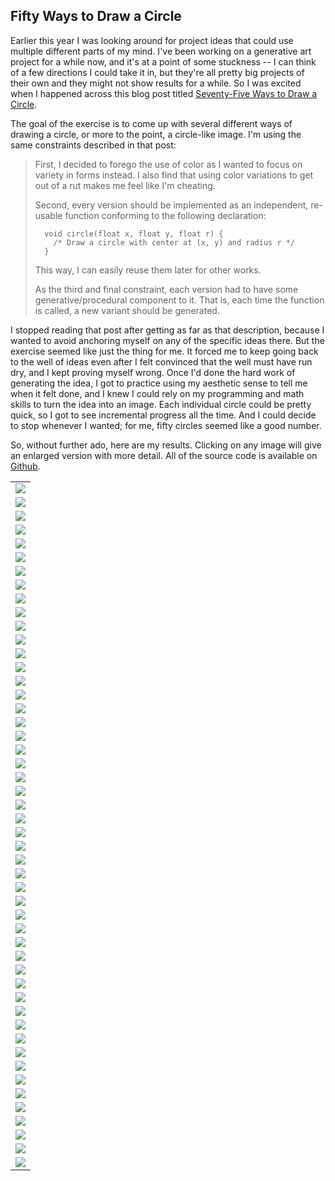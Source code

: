 ## Fifty Ways to Draw a Circle

Earlier this year I was looking around for project ideas that could use
multiple different parts of my mind. I've been working on a generative art
project for a while now, and it's at a point of some stuckness -- I can think
of a few directions I could take it in, but they're all pretty big projects
of their own and they might not show results for a while. So I was excited
when I happened across this blog post titled [Seventy-Five Ways to Draw a
Circle](https://sighack.com/post/seventy-five-ways-to-draw-a-circle).

The goal of the exercise is to come up with several different ways of drawing
a circle, or more to the point, a circle-like image.  I'm using the same
constraints described in that post:

> First, I decided to forego the use of color as I wanted to focus on
> variety in forms instead. I also find that using color variations to get
> out of a rut makes me feel like I'm cheating.
>
> Second, every version should be implemented as an independent, re-usable
> function conforming to the following declaration:
>
> ```
>   void circle(float x, float y, float r) {
>     /* Draw a circle with center at (x, y) and radius r */
>   }
> ```
>
> This way, I can easily reuse them later for other works.
>
> As the third and final constraint, each version had to have some
> generative/procedural component to it. That is, each time the function is
> called, a new variant should be generated.

I stopped reading that post after getting as far as that description,
because I wanted to avoid anchoring myself on any of the specific ideas
there.  But the exercise seemed like just the thing for me.  It forced me
to keep going back to the well of ideas even after I felt convinced that
the well must have run dry, and I kept proving myself wrong.  Once I'd done
the hard work of generating the idea, I got to practice using my aesthetic
sense to tell me when it felt done, and I knew I could rely on my
programming and math skills to turn the idea into an image.  Each
individual circle could be pretty quick, so I got to see incremental
progress all the time.  And I could decide to stop whenever I wanted; for
me, fifty circles seemed like a good number.

So, without further ado, here are my results.  Clicking on any image will
give an enlarged version with more detail.  All of the source code is
available on [Github](https://github.com/blakej11/50-circles).

|     |
|:---:|
|[![](https://github.com/blakej11/50-circles/blob/master/images/660/c01.png?raw=true)](https://github.com/blakej11/50-circles/blob/master/images/1320/c01.png?raw=true)|
|[![](https://github.com/blakej11/50-circles/blob/master/images/660/c02.png?raw=true)](https://github.com/blakej11/50-circles/blob/master/images/1320/c02.png?raw=true)|
|[![](https://github.com/blakej11/50-circles/blob/master/images/660/c03.png?raw=true)](https://github.com/blakej11/50-circles/blob/master/images/1320/c03.png?raw=true)|
|[![](https://github.com/blakej11/50-circles/blob/master/images/660/c04.png?raw=true)](https://github.com/blakej11/50-circles/blob/master/images/1320/c04.png?raw=true)|
|[![](https://github.com/blakej11/50-circles/blob/master/images/660/c05.png?raw=true)](https://github.com/blakej11/50-circles/blob/master/images/1320/c05.png?raw=true)|
|[![](https://github.com/blakej11/50-circles/blob/master/images/660/c06.png?raw=true)](https://github.com/blakej11/50-circles/blob/master/images/1320/c06.png?raw=true)|
|[![](https://github.com/blakej11/50-circles/blob/master/images/660/c07.png?raw=true)](https://github.com/blakej11/50-circles/blob/master/images/1320/c07.png?raw=true)|
|[![](https://github.com/blakej11/50-circles/blob/master/images/660/c08.png?raw=true)](https://github.com/blakej11/50-circles/blob/master/images/1320/c08.png?raw=true)|
|[![](https://github.com/blakej11/50-circles/blob/master/images/660/c09.png?raw=true)](https://github.com/blakej11/50-circles/blob/master/images/1320/c09.png?raw=true)|
|[![](https://github.com/blakej11/50-circles/blob/master/images/660/c10.png?raw=true)](https://github.com/blakej11/50-circles/blob/master/images/1320/c10.png?raw=true)|
|[![](https://github.com/blakej11/50-circles/blob/master/images/660/c11.png?raw=true)](https://github.com/blakej11/50-circles/blob/master/images/1320/c11.png?raw=true)|
|[![](https://github.com/blakej11/50-circles/blob/master/images/660/c12.png?raw=true)](https://github.com/blakej11/50-circles/blob/master/images/1320/c12.png?raw=true)|
|[![](https://github.com/blakej11/50-circles/blob/master/images/660/c13.png?raw=true)](https://github.com/blakej11/50-circles/blob/master/images/1320/c13.png?raw=true)|
|[![](https://github.com/blakej11/50-circles/blob/master/images/660/c14.png?raw=true)](https://github.com/blakej11/50-circles/blob/master/images/1320/c14.png?raw=true)|
|[![](https://github.com/blakej11/50-circles/blob/master/images/660/c15.png?raw=true)](https://github.com/blakej11/50-circles/blob/master/images/1320/c15.png?raw=true)|
|[![](https://github.com/blakej11/50-circles/blob/master/images/660/c16.png?raw=true)](https://github.com/blakej11/50-circles/blob/master/images/1320/c16.png?raw=true)|
|[![](https://github.com/blakej11/50-circles/blob/master/images/660/c17.png?raw=true)](https://github.com/blakej11/50-circles/blob/master/images/1320/c17.png?raw=true)|
|[![](https://github.com/blakej11/50-circles/blob/master/images/660/c18.png?raw=true)](https://github.com/blakej11/50-circles/blob/master/images/1320/c18.png?raw=true)|
|[![](https://github.com/blakej11/50-circles/blob/master/images/660/c19.png?raw=true)](https://github.com/blakej11/50-circles/blob/master/images/1320/c19.png?raw=true)|
|[![](https://github.com/blakej11/50-circles/blob/master/images/660/c20.png?raw=true)](https://github.com/blakej11/50-circles/blob/master/images/1320/c20.png?raw=true)|
|[![](https://github.com/blakej11/50-circles/blob/master/images/660/c21.png?raw=true)](https://github.com/blakej11/50-circles/blob/master/images/1320/c21.png?raw=true)|
|[![](https://github.com/blakej11/50-circles/blob/master/images/660/c22.png?raw=true)](https://github.com/blakej11/50-circles/blob/master/images/1320/c22.png?raw=true)|
|[![](https://github.com/blakej11/50-circles/blob/master/images/660/c23.png?raw=true)](https://github.com/blakej11/50-circles/blob/master/images/1320/c23.png?raw=true)|
|[![](https://github.com/blakej11/50-circles/blob/master/images/660/c24.png?raw=true)](https://github.com/blakej11/50-circles/blob/master/images/1320/c24.png?raw=true)|
|[![](https://github.com/blakej11/50-circles/blob/master/images/660/c25.png?raw=true)](https://github.com/blakej11/50-circles/blob/master/images/1320/c25.png?raw=true)|
|[![](https://github.com/blakej11/50-circles/blob/master/images/660/c26.png?raw=true)](https://github.com/blakej11/50-circles/blob/master/images/1320/c26.png?raw=true)|
|[![](https://github.com/blakej11/50-circles/blob/master/images/660/c27.png?raw=true)](https://github.com/blakej11/50-circles/blob/master/images/1320/c27.png?raw=true)|
|[![](https://github.com/blakej11/50-circles/blob/master/images/660/c28.png?raw=true)](https://github.com/blakej11/50-circles/blob/master/images/1320/c28.png?raw=true)|
|[![](https://github.com/blakej11/50-circles/blob/master/images/660/c29.png?raw=true)](https://github.com/blakej11/50-circles/blob/master/images/1320/c29.png?raw=true)|
|[![](https://github.com/blakej11/50-circles/blob/master/images/660/c30.png?raw=true)](https://github.com/blakej11/50-circles/blob/master/images/1320/c30.png?raw=true)|
|[![](https://github.com/blakej11/50-circles/blob/master/images/660/c31.png?raw=true)](https://github.com/blakej11/50-circles/blob/master/images/1320/c31.png?raw=true)|
|[![](https://github.com/blakej11/50-circles/blob/master/images/660/c32.png?raw=true)](https://github.com/blakej11/50-circles/blob/master/images/1320/c32.png?raw=true)|
|[![](https://github.com/blakej11/50-circles/blob/master/images/660/c33.png?raw=true)](https://github.com/blakej11/50-circles/blob/master/images/1320/c33.png?raw=true)|
|[![](https://github.com/blakej11/50-circles/blob/master/images/660/c34.png?raw=true)](https://github.com/blakej11/50-circles/blob/master/images/1320/c34.png?raw=true)|
|[![](https://github.com/blakej11/50-circles/blob/master/images/660/c35.png?raw=true)](https://github.com/blakej11/50-circles/blob/master/images/1320/c35.png?raw=true)|
|[![](https://github.com/blakej11/50-circles/blob/master/images/660/c36.png?raw=true)](https://github.com/blakej11/50-circles/blob/master/images/1320/c36.png?raw=true)|
|[![](https://github.com/blakej11/50-circles/blob/master/images/660/c37.png?raw=true)](https://github.com/blakej11/50-circles/blob/master/images/1320/c37.png?raw=true)|
|[![](https://github.com/blakej11/50-circles/blob/master/images/660/c38.png?raw=true)](https://github.com/blakej11/50-circles/blob/master/images/1320/c38.png?raw=true)|
|[![](https://github.com/blakej11/50-circles/blob/master/images/660/c39.png?raw=true)](https://github.com/blakej11/50-circles/blob/master/images/1320/c39.png?raw=true)|
|[![](https://github.com/blakej11/50-circles/blob/master/images/660/c40.png?raw=true)](https://github.com/blakej11/50-circles/blob/master/images/1320/c40.png?raw=true)|
|[![](https://github.com/blakej11/50-circles/blob/master/images/660/c41.png?raw=true)](https://github.com/blakej11/50-circles/blob/master/images/1320/c41.png?raw=true)|
|[![](https://github.com/blakej11/50-circles/blob/master/images/660/c42.png?raw=true)](https://github.com/blakej11/50-circles/blob/master/images/1320/c42.png?raw=true)|
|[![](https://github.com/blakej11/50-circles/blob/master/images/660/c43.png?raw=true)](https://github.com/blakej11/50-circles/blob/master/images/1320/c43.png?raw=true)|
|[![](https://github.com/blakej11/50-circles/blob/master/images/660/c44.png?raw=true)](https://github.com/blakej11/50-circles/blob/master/images/1320/c44.png?raw=true)|
|[![](https://github.com/blakej11/50-circles/blob/master/images/660/c45.png?raw=true)](https://github.com/blakej11/50-circles/blob/master/images/1320/c45.png?raw=true)|
|[![](https://github.com/blakej11/50-circles/blob/master/images/660/c46.png?raw=true)](https://github.com/blakej11/50-circles/blob/master/images/1320/c46.png?raw=true)|
|[![](https://github.com/blakej11/50-circles/blob/master/images/660/c47.png?raw=true)](https://github.com/blakej11/50-circles/blob/master/images/1320/c47.png?raw=true)|
|[![](https://github.com/blakej11/50-circles/blob/master/images/660/c48.png?raw=true)](https://github.com/blakej11/50-circles/blob/master/images/1320/c48.png?raw=true)|
|[![](https://github.com/blakej11/50-circles/blob/master/images/660/c49.png?raw=true)](https://github.com/blakej11/50-circles/blob/master/images/1320/c49.png?raw=true)|
|[![](https://github.com/blakej11/50-circles/blob/master/images/660/c50.png?raw=true)](https://github.com/blakej11/50-circles/blob/master/images/1320/c50.png?raw=true)|
